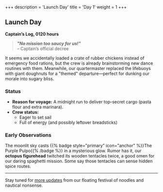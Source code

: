 +++
description = 'Launch Day'
title = 'Day 1'
weight = 1
+++

## Launch Day

**Captain’s Log, 0120 hours**

> ***"No mission too saucy for us!"***  
> – Captain’s official decree

It seems we accidentally loaded a crate of rubber chickens instead of emergency food rations, but the crew is already brainstorming new dance routines with them. Meanwhile, our quartermaster replaced the lifebuoys with giant doughnuts for a "themed" departure—perfect for dunking our morale into sugary bliss.

### Status

- **Reason for voyage:** A midnight run to deliver top-secret cargo (pasta flour and extra marinara).
- **Crew status:**
  - Eager to set sail
  - Full of energy (and possibly leftover breadsticks)

### Early Observations

The moonlit sky casts {{% badge style="primary" icon="anchor" %}}The Purple Pulpo{{% /badge %}} in a mysterious glow. Rumor has it, our **octopus figurehead** twitched its wooden tentacles twice, a good omen for our daring spaghetti mission. Some say those tentacles can sense hidden spice routes.

---

Stay tuned for [more updates](second-day) from our floating festival of noodles and nautical nonsense.
